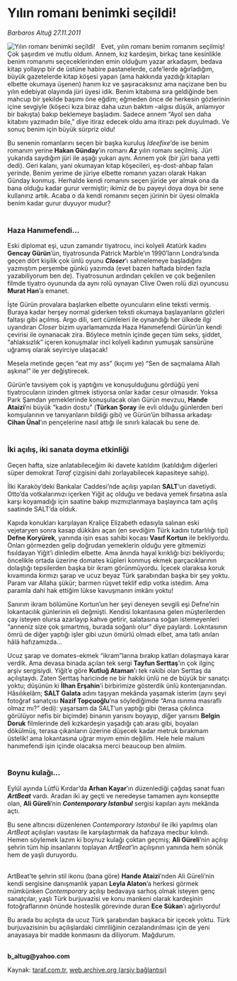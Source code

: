 # Yılın romanı benimki seçildi!

*Barbaros Altuğ 27.11.2011*

<div class="yazi"><img align="left" alt="Yılın romanı benimki seçildi!" border="0" src="http://www.taraf.com.tr/fotoraflar/makaleler/yilin-romani-benimki-secildi_171_orijinal.jpg" style="border-right-width:10px; border-color:#FFFFFF"/><p>Evet, yılın romanı benim romanım seçilmiş! Çok şaşırdım ve mutlu oldum. Annem, kız kardeşim, birkaç tane kesinlikle benim romanımı seçeceklerinden emin olduğum yazar arkadaşım, bedava kitap yollayıp bir de üstüne habire pastanelerde, cafe’lerde ağırladığım, büyük gazetelerde kitap köşesi yapan (ama hakkında yazdığı kitapları elbette okumaya üşenen) hanım kız ve şaşıracaksınız ama naçizane ben bu yılın edebiyat olayında jüri üyesi idik. Benim kitabıma sıra geldiğinde ben mahcup bir şekilde başımı öne eğdim; eğmeden önce de herkesin gözlerinin içine sevgiyle (köşeci kıza biraz daha uzun baktım –algısı düşük, anlamıyor bir bakışta) bakıp beklemeye başladım. Sadece annem “Ayol sen daha kitabını yazmadın bile,” diye itiraz edecek oldu ama itirazı pek duyulmadı. Ve sonuç benim için büyük sürpriz oldu!</p>
<p>Bu senenin romanlarını seçen bir başka kuruluş <i>Ideefixe</i>’de ise benim romanım yerine <b>Hakan Günday</b>’ın romanı <b><i>Az</i></b> yılın romanı seçilmiş. Jüri yukarıda saydığım jüri ile aşağı yukarı aynı. Annem yok (bir jüri bana yetti dedi). Geri kalanı, yani okumayan kitap köşecileri, eş-dost-ahbap falan yerinde. Benim yerime de jüriye elbette romanın yazarı olarak Hakan Günday konmuş. Herhalde kendi romanını seçen jüride yer almak ona da bana olduğu kadar gurur vermiştir; ikimiz de bu payeyi doya doya bir sene kullanırız artık. Acaba o da kendi romanını seçen jürinin bir üyesi olmakla benim kadar gurur duyuyor mudur?</p>
<h3><br/>Haza Hanımefendi...</h3>
<p>Eski diplomat eşi, uzun zamandır tiyatrocu, inci kolyeli Atatürk kadını <b>Gencay Gürün</b>’ün, tiyatrosunda Patrick Marble’ın 1990’ların Londra’sında geçen dört kişilik çok ünlü oyunu <b><i>Closer</i></b>’ı sahnelemeye başladığını yazmıştım perşembe günkü yazımda (evet bazen haftada birden fazla yazabiliyorum ben de). Tiyatrosunun ardından çekilen ve çok beğenilen filmde tiyatro oyununda da aynı rolü oynayan Clive Owen rolü dizi oyuncusu <b>Murat Han</b>’a emanet.</p>
<p>İşte Gürün provalara başlarken elbette oyuncuların eline teksti vermiş. Buraya kadar herşey normal giderken teksti okumaya başlayanların gözleri faltaşı gibi açılmış. Argo dili, sert cümleleri ile oynandığı her ülkede ilgi uyandıran <i>Closer</i> bizim uyarlamamızda Haza Hanımefendi Gürün’ün kendi çevirisi ile oynanacak zira. Böylece metnin içinde geçen tüm seks, şiddet, “ahlaksızlık” içeren konuşmalar inci kolyeli kadının yumuşak sansürüne uğramış olarak seyirciye ulaşacak! </p>
<p>Mesela metinde geçen “eat my ass” (kıçımı ye) “Sen de saçmalama Allah aşkına!” ile yer değiştirecek. </p>
<p>Gürün’e tavsiyem çok iş yaptığını ve konuşulduğunu gördüğü yeni tiyatrocuların izinden gitmek istiyorsa onlar kadar cesur olmasıdır. Yoksa Park Şamdan yemeklerinde konuşulacak olan Gürün mevzuu, <b>Hande Ataizi</b>’ni büyük “kadın dostu” (<b>Türkan Şoray</b> ile evli olduğu günlerden beri komşularının ve tanıyanların bildiği gibi) ve Gürün’ün bilhassa arkadaşı <b>Cihan Ünal</b>’ın pençelerine nasıl attığı ile sınırlı kalacak bu sene de. </p>
<h3><br/>İki açılış, iki sanata doyma etkinliği</h3>
<p>Geçen hafta, size anlatabileceğim iki davete katıldım (katıldığım diğerleri süper demokrat <i>Taraf</i> çizgisini dahi zorlayabilecek kapasiteye sahip).</p>
<p>İlki Karaköy’deki Bankalar Caddesi’nde açılışı yapılan <b>SALT</b>’un davetiydi. Otto’da votkalarımızı içerken Yiğit aç olduğu ve bedava yemek fırsatına asla karşı koyamadığı için saatine bakıp mızmızlanmaya başlayınca tam açılış saatinde SALT’da olduk.</p>
<p>Kapıda konukları karşılayan Kraliçe Elizabeth edasıyla salınan eski vejetaryen sonra kasap dükkânı açan (en sevdiğim Türk kadını tutarlılığı tipi) <b>Defne Koryürek</b>, yanında işin esas sahibi kocası <b>Vasıf Kortun</b> ile bekliyordu. Onları görmezden gelip doğrudan yemeklerin olduğu yere gitmemizi fısıldayan Yiğit’i dinledim elbette. Ama ânında hayal kırıklığı bizi bekliyordu; öncelikle ortada üzerine domates küpleri konmuş ekmek parçacıklarının dolaştığı tepsilerden başka bir ikram görünmüyordu. İçecek olaraksa koruk kıvamında kırmızı şarap ve ucuz beyaz Türk şarabından başka bir şey yoktu. Param var Allaha şükür; barmen rüşvet teklif edip votka istedim. Ama paramla dahi hak ettiğim lükse kavuşmanın imkânı yoktu! </p>
<p>Sanırım ikram bölümüne Kortun’un her şeyi deneyen sevgili eşi Defne’nin lokantacılık günlerinin eli değmişti. Kendisi lokantasına gelen müşterilerden çay isteyen olursa azarlayıp kahve getirir, salatasına soğan istemeyenleri “anneniz size çok şımartmış, burada soğanlı olur” diye paylardı. Lokntasının ömrü de diğer yaptığı işler gibi uzun ömürlü olmadı elbet, ama tatlı anıları hâlâ hafızamızda...</p>
<p>Ucuz şarap ve domates-ekmek “ikram”larına bırakıp katları dolaşmaya karar verdik. Ama devasa binada açılan tek sergi <b>Tayfun Serttaş</b>’ın çok ilginç arşiv sergisiydi. Yiğit’e göre <b>Kutluğ Ataman</b>’ı tek rakibi olan Serttaş da açılıştaydı. Zaten Serttaş haricinde ne bir hakiki ünlü ne de büyük bir sanatçı yoktu; düşünün ki <b>İlhan Erşahin</b>’i birbirimize gösterdik ünlü kontenjanından. Hâsılıkelâm; <b>SALT Galata</b> adını taşıyan mekânda yaşamak isterim (aynı şeyi fotoğraf sanatçısı <b>Nazif Topçuoğlu</b>’na söylediğimde “Ama ısınma masraflı olmaz mı?” dedi): yaşarsam da SALT’un yaptığı gibi (terasa çıkılınca görülüyor nefis bir biçimde) binanın yarısını boyayıp, diğer yarısını <b>Belgin Doruk</b> filmlerinde deli kızkardeşin yaşadığı çatı arası gibi, boyaları dökülmüş, terasa çıkanların üzerine düşecek kadar metruk bırakmam üstelik! ama lokantasına uğrar mıyım emin değilim. Hele hele malum hanımefendi işin içinde olacaksa merci beaucoup ben almiim.</p>
<h3><br/>Boynu kulağı...</h3>
<p>Eylül ayında Lütfü Kırdar’da <b>Arhan Kayar</b>’ın düzenlediği çağdaş sanat fuarı <b><i>ArtBeat</i></b> vardı. Aradan iki ay geçti ve neredeyse tamamen aynı konseptte olan, <b>Ali Güreli</b>’nin <b><i>Contemporary Istanbul</i></b> sergisi kapıları aynı mekânda açtı. </p>
<p>Bu sene altıncısı düzenlenen <i>Contemporary Istanbul</i> ile ilki yapılmış olan <i>ArtBeat</i> açılışları vasıtası ile karşılaştırmak da hafızaya mecbur kılındı. Hemen söylemek lazım ki boynuz kulağı çoktan geçmiş; <b>Ali Güreli</b>’nin açılışı şehrin tüm hip insanlarını toplayan <i>ArtBeat</i>’in açılışının yanında hem sönük hem de yaşlı duruyordu.</p>
<p> <br/>ArtBeat’te şehrin stil ikonu (bana göre) <b>Hande Ataizi</b>’nden Ali Güreli’nin kendi sergisine danışmanlık yapan <b>Leyla Alaton</b>’a herkesi görmek mümkünken <i>Contemporary</i> açılışı bedavaya sarhoş olmak isteyen genç sanatçılar, yaşlı Türk burjuvazisi ve konu mankeni olarak kardeşinin fotoğraflarının önünde hosteslik görevinde duran <b>Ece Sükan</b>’ı ağırlıyordu!</p>
<p>Bu arada bu açılışta da ucuz Türk şarabından başkaca bir içecek yoktu. Türk burjuvazisinin bu açılışlardaki cimriliğinin cezalandırılması için de yeni anayasaya bir madde konmasını da diliyorum. Mağdurum.</p>
<p><b><br/>b_altug@yahoo.com</b></p>
</div>

Kaynak: [taraf.com.tr](http://www.taraf.com.tr:80/barbaros-altug/makale-yilin-romani-benimki-secildi.htm), [web.archive.org (arşiv bağlantısı)](http://web.archive.org/web/20140114161846/http://www.taraf.com.tr:80/barbaros-altug/makale-yilin-romani-benimki-secildi.htm)
